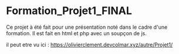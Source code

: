 # Formation_Projet1_FINAL

Ce projet à été fait pour une présentation noté dans le cadre d'une formation.
Il est fait en html et php avec un soupçon de js.

il peut etre vu ici : https://olivierclement.devcolmar.xyz/autre/Projet1/
